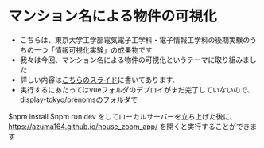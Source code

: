 # マンション名による物件の可視化
- こちらは、東京大学工学部電気電子工学科・電子情報工学科の後期実験のうちの一つ「情報可視化実験」の成果物です
- 我々は今回、マンション名による物件の可視化というテーマに取り組みました
- 詳しい内容は[こちらのスライド](https://docs.google.com/presentation/d/1D0X0Ym1QLPbpNdgIIWHR1lD8Q9XEntYB4WJB8-fG3BU/edit?usp=sharing)に書いてあります. 
- 実行するにあたってはvueフォルダのデプロイがまだ完了していないので、display-tokyo/prenomsのフォルダで 


$npm install 
$npm run dev
をしてローカルサーバーを立ち上げた後に、
https://azuma164.github.io/house_zoom_app/ を開くと実行することができます
